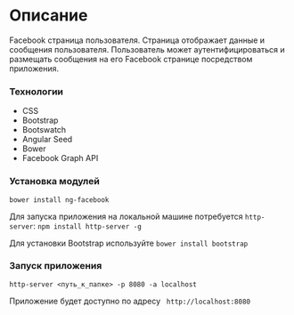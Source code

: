 # Описание
Facebook страница пользователя. Страница отображает данные и сообщения пользователя. Пользователь может аутентифицироваться и размещать сообщения на его Facеbook странице посредством приложения.

### Технологии
* CSS
* Bootstrap
* Bootswatch
* Angular Seed
* Bower
* Facebook Graph API

### Установка модулей
`bower install ng-facebook`

Для запуска приложения на локальной машине потребуется `http-server`: `npm install http-server -g`

Для установки Bootstrap используйте `bower install bootstrap` 

### Запуск приложения
`http-server <путь_к_папке> -p 8080 -a localhost`

Приложение будет доступно по адресу ` http://localhost:8080`
